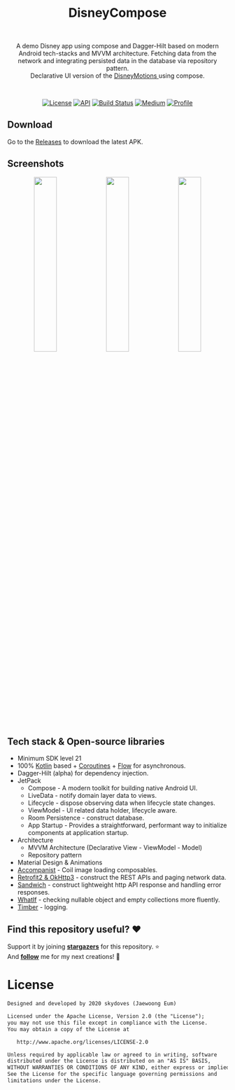 
<h1 align="center">DisneyCompose</h1></br>
<p align="center">  
A demo Disney app using compose and Dagger-Hilt based on modern Android tech-stacks and MVVM architecture. Fetching data from the network and integrating persisted data in the database via repository pattern.<br> Declarative UI version of the <a href="https://github.com/skydoves/DisneyMotions" target="_blank"> DisneyMotions </a> using compose.
</p>
</br>

<p align="center">
  <a href="https://opensource.org/licenses/Apache-2.0"><img alt="License" src="https://img.shields.io/badge/License-Apache%202.0-blue.svg"/></a>
  <a href="https://android-arsenal.com/api?level=21"><img alt="API" src="https://img.shields.io/badge/API-21%2B-brightgreen.svg?style=flat"/></a>
  <a href="https://github.com/skydoves/DisneyCompose/actions"><img alt="Build Status" src="https://github.com/skydoves/DisneyCompose/workflows/Android%20CI/badge.svg"/></a>
  <a href="https://proandroiddev.com/exploring-jetpack-compose-with-dagger-hilt-and-viewmodels-3e0ca939daa7"><img alt="Medium" src="https://skydoves.github.io/badges/Story-Medium.svg"/></a>
  <a href="https://github.com/skydoves"><img alt="Profile" src="https://skydoves.github.io/badges/skydoves.svg"/></a> 
</p>

## Download
Go to the [Releases](https://github.com/skydoves/DisneyCompose/releases) to download the latest APK.

## Screenshots
<p align="center">
<img src="https://user-images.githubusercontent.com/24237865/93901108-238eb000-fd31-11ea-9fac-c9ba1eca146c.gif" width="32%"/>
<img src="/preview/preview0.gif" width="32%"/>
<img src="/preview/preview1.gif" width="32%"/>
</p>

## Tech stack & Open-source libraries
- Minimum SDK level 21
- 100% [Kotlin](https://kotlinlang.org/) based + [Coroutines](https://github.com/Kotlin/kotlinx.coroutines) + [Flow](https://kotlin.github.io/kotlinx.coroutines/kotlinx-coroutines-core/kotlinx.coroutines.flow/) for asynchronous.
- Dagger-Hilt (alpha) for dependency injection.
- JetPack
  - Compose - A modern toolkit for building native Android UI.
  - LiveData - notify domain layer data to views.
  - Lifecycle - dispose observing data when lifecycle state changes.
  - ViewModel - UI related data holder, lifecycle aware.
  - Room Persistence - construct database.
  - App Startup - Provides a straightforward, performant way to initialize components at application startup.
- Architecture
  - MVVM Architecture (Declarative View - ViewModel - Model)
  - Repository pattern
- Material Design & Animations
- [Accompanist](https://github.com/chrisbanes/accompanist) - Coil image loading composables. 
- [Retrofit2 & OkHttp3](https://github.com/square/retrofit) - construct the REST APIs and paging network data.
- [Sandwich](https://github.com/skydoves/Sandwich) - construct lightweight http API response and handling error responses.
- [WhatIf](https://github.com/skydoves/whatif) - checking nullable object and empty collections more fluently.
- [Timber](https://github.com/JakeWharton/timber) - logging.

## Find this repository useful? :heart:
Support it by joining __[stargazers](https://github.com/skydoves/DisneyCompose/stargazers)__ for this repository. :star: <br>
And __[follow](https://github.com/skydoves)__ me for my next creations! 🤩

# License
```xml
Designed and developed by 2020 skydoves (Jaewoong Eum)

Licensed under the Apache License, Version 2.0 (the "License");
you may not use this file except in compliance with the License.
You may obtain a copy of the License at

   http://www.apache.org/licenses/LICENSE-2.0

Unless required by applicable law or agreed to in writing, software
distributed under the License is distributed on an "AS IS" BASIS,
WITHOUT WARRANTIES OR CONDITIONS OF ANY KIND, either express or implied.
See the License for the specific language governing permissions and
limitations under the License.
```
